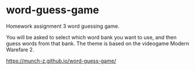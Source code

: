 # word-guess-game
Homework assignment 3 word guessing game.

You will be asked to select which word bank you want to use, and then guess words from that bank. The theme is based on the videogame Modern Warefare 2.


https://munch-z.github.io/word-guess-game/
